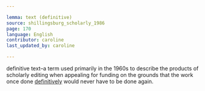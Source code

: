 ```yaml
---

lemma: text (definitive)
source: shillingsburg_scholarly_1986
page: 170
language: English
contributor: caroline
last_updated_by: caroline

---
```


definitive text–a term used primarily in the 1960s to describe the products of scholarly editing when appealing for funding on the grounds that the work once done [definitively](definitive.html) would never have to be done again.
